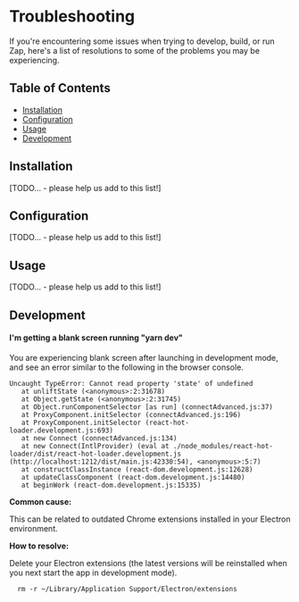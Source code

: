 # Troubleshooting

If you're encountering some issues when trying to develop, build, or run Zap, here's a list of resolutions to some of the problems you may be experiencing.

## Table of Contents

- [Installation](#installation)
- [Configuration](#configuration)
- [Usage](#usage)
- [Development](#development)

## Installation

[TODO... - please help us add to this list!]

## Configuration

[TODO... - please help us add to this list!]

## Usage

[TODO... - please help us add to this list!]

## Development

#### I'm getting a blank screen running "yarn dev"

You are experiencing blank screen after launching in development mode, and see an error similar to the following in the browser console.

```
Uncaught TypeError: Cannot read property 'state' of undefined
   at unliftState (<anonymous>:2:31678)
   at Object.getState (<anonymous>:2:31745)
   at Object.runComponentSelector [as run] (connectAdvanced.js:37)
   at ProxyComponent.initSelector (connectAdvanced.js:196)
   at ProxyComponent.initSelector (react-hot-loader.development.js:693)
   at new Connect (connectAdvanced.js:134)
   at new Connect(IntlProvider) (eval at ./node_modules/react-hot-loader/dist/react-hot-loader.development.js (http://localhost:1212/dist/main.js:42330:54), <anonymous>:5:7)
   at constructClassInstance (react-dom.development.js:12628)
   at updateClassComponent (react-dom.development.js:14480)
   at beginWork (react-dom.development.js:15335)
```

**Common cause:**

This can be related to outdated Chrome extensions installed in your Electron environment.

**How to resolve:**

Delete your Electron extensions (the latest versions will be reinstalled when you next start the app in development mode).

```
  rm -r ~/Library/Application Support/Electron/extensions
```
